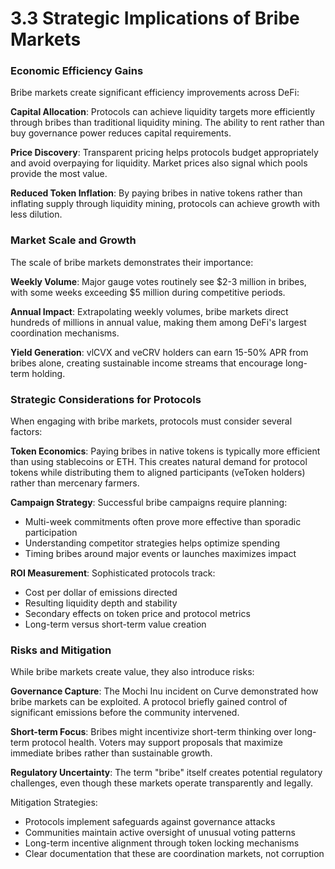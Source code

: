 # 3.3 Strategic Implications of Bribe Markets

### Economic Efficiency Gains

Bribe markets create significant efficiency improvements across DeFi:

**Capital Allocation**: Protocols can achieve liquidity targets more efficiently through bribes than traditional liquidity mining. The ability to rent rather than buy governance power reduces capital requirements.

**Price Discovery**: Transparent pricing helps protocols budget appropriately and avoid overpaying for liquidity. Market prices also signal which pools provide the most value.

**Reduced Token Inflation**: By paying bribes in native tokens rather than inflating supply through liquidity mining, protocols can achieve growth with less dilution.

### Market Scale and Growth

The scale of bribe markets demonstrates their importance:

**Weekly Volume**: Major gauge votes routinely see $2-3 million in bribes, with some weeks exceeding $5 million during competitive periods.

**Annual Impact**: Extrapolating weekly volumes, bribe markets direct hundreds of millions in annual value, making them among DeFi's largest coordination mechanisms.

**Yield Generation**: vlCVX and veCRV holders can earn 15-50% APR from bribes alone, creating sustainable income streams that encourage long-term holding.

### Strategic Considerations for Protocols

When engaging with bribe markets, protocols must consider several factors:

**Token Economics**: Paying bribes in native tokens is typically more efficient than using stablecoins or ETH. This creates natural demand for protocol tokens while distributing them to aligned participants (veToken holders) rather than mercenary farmers.

**Campaign Strategy**: Successful bribe campaigns require planning:

* Multi-week commitments often prove more effective than sporadic participation
* Understanding competitor strategies helps optimize spending
* Timing bribes around major events or launches maximizes impact

**ROI Measurement**: Sophisticated protocols track:

* Cost per dollar of emissions directed
* Resulting liquidity depth and stability
* Secondary effects on token price and protocol metrics
* Long-term versus short-term value creation

### Risks and Mitigation

While bribe markets create value, they also introduce risks:

**Governance Capture**: The Mochi Inu incident on Curve demonstrated how bribe markets can be exploited. A protocol briefly gained control of significant emissions before the community intervened.

**Short-term Focus**: Bribes might incentivize short-term thinking over long-term protocol health. Voters may support proposals that maximize immediate bribes rather than sustainable growth.

**Regulatory Uncertainty**: The term "bribe" itself creates potential regulatory challenges, even though these markets operate transparently and legally.

Mitigation Strategies:

* Protocols implement safeguards against governance attacks
* Communities maintain active oversight of unusual voting patterns
* Long-term incentive alignment through token locking mechanisms
* Clear documentation that these are coordination markets, not corruption
